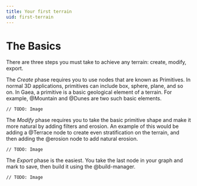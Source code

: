 ```yaml
---
title: Your first terrain
uid: first-terrain
---
```


# The Basics

There are three steps you must take to achieve any terrain: create, modify, export.

The *Create* phase requires you to use nodes that are known as Primitives. In normal 3D applications, primitives can include  box, sphere, plane, and so on. In Gaea, a primitive is a basic geological element of a terrain. For example, @Mountain and @Dunes are two such basic elements.

`// TODO: Image`

The *Modify* phase requires you to take the basic primitive shape and make it more natural by adding filters and erosion. An example of this would be adding a @Terrace node to create even stratification on the terrain, and then adding the @erosion node to add natural erosion.

`// TODO: Image`

The *Export* phase is the easiest. You take the last node in your graph and mark to save, then build it using the @build-manager.

`// TODO: Image`
